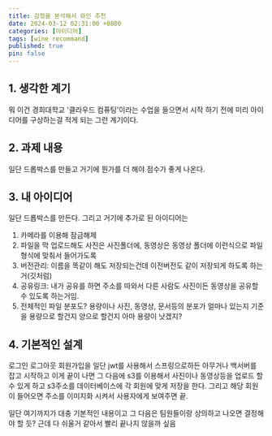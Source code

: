 ```yaml
---
title: 감정을 분석해서 와인 추천
date: 2024-03-12 02:31:00 +0800
categories: [아이디어]
tags: [wine recommand]
published: true
pin: false
---
```


## 1. 생각한 계기

뭐 이건 경희대학교 '클라우드 컴퓨팅'이라는 수업을 들으면서 시작 하기 전에 미리 아이디어를 구상하는걸 적게 되는 그런 계기이다.

## 2. 과제 내용

일단 드롭박스를 만들고 거기에 뭔가를 더 해야 점수가 좋게 나온다.

## 3. 내 아이디어

일단 드롭박스를 만든다. 그리고 거기에 추가로 된 아이디어는

1. 카메라를 이용해 잠금해제
2. 파일을 막 업로드해도 사진은 사진폴더에, 동영상은 동영상 폴더에 이런식으로 파일 형식에 맞춰서 들어가도록
3. 버전관리: 이름을 똑같이 해도 저장되는건데 이전버전도 같이 저장되게 하도록 하는거(깃처럼)
4. 공유링크: 내가 공유를 하면 주소를 따와서 다른 사람도 사진이든 동영상을 공유할 수 있도록 하는거임.
5. 전체적인 파일 분포도? 용량이나 사진, 동영상, 문서등의 분포가 얼마나 있는지 기준을 용량으로 할건지 양으로 할건지 아마 용량이 낫겠지?

## 4. 기본적인 설계

로그인 로그아웃 회원가입을 일단 jwt를 사용해서 스프링으로하든 아무거나 백서버를 잡고 시작하고 이게 끝이 나면 그 다음에 s3를 이용해서 사진이나 동영상등을 업로드 할 수 있게 하고 s3주소를 데이터베이스에 각 회원에 맞게 저장을 한다. 그리고 해당 회원이 들어오면 주소를 이미지화 시켜서 사용자에게 보여주면 끝.

일단 여기까지가 대충 기본적인 내용이고 그 다음은 팀원들이랑 상의하고 나오면 결정해야 할 듯? 근데 다 쉬울거 같아서 빨리 끝나지 않을까 싶음
